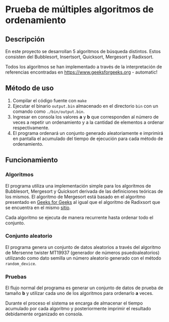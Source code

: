 # Prueba de múltiples algoritmos de ordenamiento
## Descripción
En este proyecto se desarrollan 5 algoritmos de búsqueda distintos. Estos consisten del Bubblesort, Insertsort, Quicksort, Mergesort y Radixsort.

Todos los algoritmos se han implementado a través de la interpretación de referencias encontradas en https://www.geeksforgeeks.org - automatic!

## Método de uso
1. Compilar el código fuente con `make`
2. Ejecutar el binario `output.bin` almacenado en el directorio `bin` con un comando como `./bin/output.bin`.
3. Ingresar en consola los valores **a** y **b** que corresponden al número de veces a repetir un ordenamiento y a la cantidad de elementos a ordenar respectivamente.
4. El programa ordenará un conjunto generado aleatoriamente e imprimirá en pantalla el acumulado del tiempo de ejecución para cada método de ordenamiento.

## Funcionamiento
### Algoritmos
El programa utiliza una implementación simple para los algoritmos de Bubblesort, Mergesort y Quicksort derivada de las definiciones teóricas de los mismos.
El algoritmo de Mergesort está basado en el algoritmo presentado en [Geeks for Geeks](https://www.geeksforgeeks.org/merge-sort/ "Mergesort") al igual que el algoritmo de Radixsort que se encuentra en el mismo [sitio](https://www.geeksforgeeks.org/radix-sort/ "Radixsort").

Cada algoritmo se ejecuta de manera recurrente hasta ordenar todo el conjunto.

### Conjunto aleatorio
El programa genera un conjunto de datos aleatorios a través del algoritmo de Mersenne twister MT19937 (generador de números psuedoaleatorios) utilizando como dato semilla un número aleatorio generado con el método `random_device`.

### Pruebas
El flujo normal del programa es generar un conjunto de datos de prueba de tamaño **b** y utilizar cada uno de los algoritmos para ordenarlo **a** veces. 

Durante el proceso el sistema se encarga de almacenar el tiempo acumulado por cada algoritmo y posteriormente imprimir el resultado debidamente organizado en consola.
